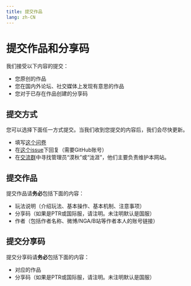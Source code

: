```yaml
---
title: 提交作品
lang: zh-CN
---
```


# 提交作品和分享码

我们接受以下内容的提交：

* 您原创的作品
* 您在国内外论坛、社交媒体上发现有意思的作品
* 您对于已存在作品创建的分享码

## 提交方式

您可以选择下面任一方式提交。当我们收到您提交的内容后，我们会尽快更新。

* 填写[这个问卷](https://wj.qq.com/s2/3723363/dd26/)
* 在[这个issue](https://github.com/sylingd/ow-workshop/issues/4)下回复（需要GitHub账号）
* 在[交流群](https://jq.qq.com/?_wv=1027&k=5J2QSeu)中寻找管理员“漠秋”或“泷涯”，他们主要负责维护本网站。

## 提交作品

提交作品请**务必**包括下面的内容：

* 玩法说明（介绍玩法、基本操作、基本机制、注意事项）
* 分享码（如果是PTR或国际服，请注明。未注明默认是国服）
* 作者（包括作者名称、微博/NGA/B站等作者本人的账号链接）

## 提交分享码

提交分享码请**务必**包括下面的内容：

* 对应的作品
* 分享码（如果是PTR或国际服，请注明。未注明默认是国服）